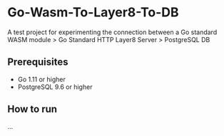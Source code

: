 # Go-Wasm-To-Layer8-To-DB

A test project for experimenting the connection between a Go standard WASM module > Go Standard HTTP Layer8 Server > PostgreSQL DB

## Prerequisites

- Go 1.11 or higher
- PostgreSQL 9.6 or higher

## How to run

...